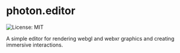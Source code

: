 # photon.editor
![License: MIT](https://img.shields.io/badge/License-MIT-green.svg)

 A simple editor for rendering webgl and webxr graphics and creating immersive interactions.
